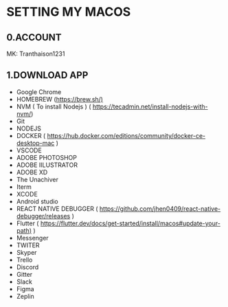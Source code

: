 # SETTING MY MACOS

## 0.ACCOUNT

MK: Tranthaison1231

## 1.DOWNLOAD APP

- Google Chrome
- HOMEBREW (<https://brew.sh/)>
- NVM ( To install Nodejs ) ( <https://tecadmin.net/install-nodejs-with-nvm/>)
- Git
- NODEJS
- DOCKER ( <https://hub.docker.com/editions/community/docker-ce-desktop-mac> )
- VSCODE
- ADOBE PHOTOSHOP
- ADOBE IILUSTRATOR
- ADOBE XD
- The Unachiver
- Iterm
- XCODE
- Android studio
- REACT NATIVE DEBUGGER ( <https://github.com/jhen0409/react-native-debugger/releases> )
- Flutter ( <https://flutter.dev/docs/get-started/install/macos#update-your-path)> )
- Messenger
- TWITER
- Skyper
- Trello
- Discord
- Gitter
- Slack
- Figma
- Zeplin
